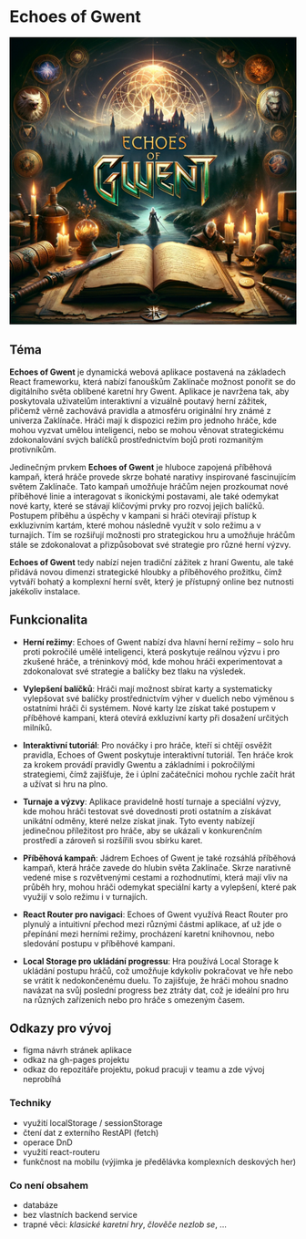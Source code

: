 # Echoes of Gwent

![introductory image](introductory_image.webp)

## Téma

**Echoes of Gwent** je dynamická webová aplikace postavená na základech React frameworku, která nabízí fanouškům Zaklínače možnost ponořit se do digitálního světa oblíbené karetní hry Gwent. Aplikace je navržena tak, aby poskytovala uživatelům interaktivní a vizuálně poutavý herní zážitek, přičemž věrně zachovává pravidla a atmosféru originální hry známé z univerza Zaklínače. Hráči mají k dispozici režim pro jednoho hráče, kde mohou vyzvat umělou inteligenci, nebo se mohou věnovat strategickému zdokonalování svých balíčků prostřednictvím bojů proti rozmanitým protivníkům.

Jedinečným prvkem **Echoes of Gwent** je hluboce zapojená příběhová kampaň, která hráče provede skrze bohaté narativy inspirované fascinujícím světem Zaklínače. Tato kampaň umožňuje hráčům nejen prozkoumat nové příběhové linie a interagovat s ikonickými postavami, ale také odemykat nové karty, které se stávají klíčovými prvky pro rozvoj jejich balíčků. Postupem příběhu a úspěchy v kampani si hráči otevírají přístup k exkluzivním kartám, které mohou následně využít v solo režimu a v turnajích. Tím se rozšiřují možnosti pro strategickou hru a umožňuje hráčům stále se zdokonalovat a přizpůsobovat své strategie pro různé herní výzvy.

**Echoes of Gwent** tedy nabízí nejen tradiční zážitek z hraní Gwentu, ale také přidává novou dimenzi strategické hloubky a příběhového prožitku, čímž vytváří bohatý a komplexní herní svět, který je přístupný online bez nutnosti jakékoliv instalace.

## Funkcionalita

- **Herní režimy**: Echoes of Gwent nabízí dva hlavní herní režimy – solo hru proti pokročilé umělé inteligenci, která poskytuje reálnou výzvu i pro zkušené hráče, a tréninkový mód, kde mohou hráči experimentovat a zdokonalovat své strategie a balíčky bez tlaku na výsledek.

- **Vylepšení balíčků**: Hráči mají možnost sbírat karty a systematicky vylepšovat své balíčky prostřednictvím výher v duelích nebo výměnou s ostatními hráči či systémem. Nové karty lze získat také postupem v příběhové kampani, která otevírá exkluzivní karty při dosažení určitých milníků.

- **Interaktivní tutoriál**: Pro nováčky i pro hráče, kteří si chtějí osvěžit pravidla, Echoes of Gwent poskytuje interaktivní tutoriál. Ten hráče krok za krokem provádí pravidly Gwentu a základními i pokročilými strategiemi, čímž zajišťuje, že i úplní začátečníci mohou rychle začít hrát a užívat si hru na plno.

- **Turnaje a výzvy**: Aplikace pravidelně hostí turnaje a speciální výzvy, kde mohou hráči testovat své dovednosti proti ostatním a získávat unikátní odměny, které nelze získat jinak. Tyto eventy nabízejí jedinečnou příležitost pro hráče, aby se ukázali v konkurenčním prostředí a zároveň si rozšířili svou sbírku karet.
  
- **Příběhová kampaň**: Jádrem Echoes of Gwent je také rozsáhlá příběhová kampaň, která hráče zavede do hlubin světa Zaklínače. Skrze narativně vedené mise s rozvětvenými cestami a rozhodnutími, která mají vliv na průběh hry, mohou hráči odemykat speciální karty a vylepšení, které pak využijí v solo režimu i v turnajích.
  
- **React Router pro navigaci**: Echoes of Gwent využívá React Router pro plynulý a intuitivní přechod mezi různými částmi aplikace, ať už jde o přepínání mezi herními režimy, procházení karetní knihovnou, nebo sledování postupu v příběhové kampani.
  
- **Local Storage pro ukládání progressu**: Hra používá Local Storage k ukládání postupu hráčů, což umožňuje kdykoliv pokračovat ve hře nebo se vrátit k nedokončenému duelu. To zajišťuje, že hráči mohou snadno navázat na svůj poslední progress bez ztráty dat, což je ideální pro hru na různých zařízeních nebo pro hráče s omezeným časem.

## Odkazy pro vývoj

- figma návrh stránek aplikace
- odkaz na gh-pages projektu
- odkaz do repozitáře projektu, pokud pracuji v teamu a zde vývoj neprobíhá

### Techniky

- využití localStorage / sessionStorage
- čtení dat z externího RestAPI (fetch)
- operace DnD
- využití react-routeru
- funkčnost na mobilu (výjimka je předělávka komplexních deskových her)

### Co není obsahem 

- databáze
- bez vlastních backend service
- trapné věci: *klasické karetní hry*, *člověče nezlob se*, ...

